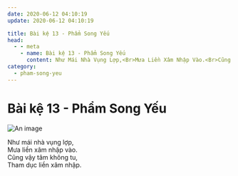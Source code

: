 ```yaml
---
date: 2020-06-12 04:10:19
update: 2020-06-12 04:10:19

title: Bài kệ 13 - Phẩm Song Yếu
head:
  - - meta
    - name: Bài kệ 13 - Phẩm Song Yếu
      content: Như Mái Nhà Vụng Lợp,<Br>Mưa Liền Xâm Nhập Vào.<Br>Cũng Vậy Tâm Không Tu,<Br>Tham Dục Liền Xâm Nhập.<Br>
category:
  - pham-song-yeu
---
```


# Bài kệ 13 - Phẩm Song Yếu

![An image](/img/pham-song-yeu/pham-song-yeu-013.jpg)

Như mái nhà vụng lợp,<br>Mưa liền xâm nhập vào.<br>Cũng vậy tâm không tu,<br>Tham dục liền xâm nhập.<br>
